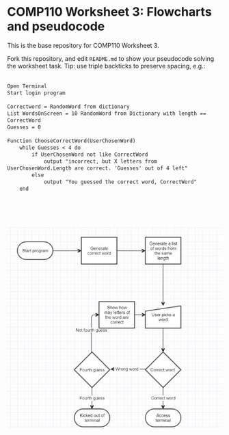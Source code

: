 # COMP110 Worksheet 3: Flowcharts and pseudocode

This is the base repository for COMP110 Worksheet 3.

Fork this repository, and edit `README.md` to show your pseudocode solving the worksheet task. Tip: use triple backticks to preserve spacing, e.g.:

```
	  
Open Terminal
Start login program
	  
Correctword = RandomWord from dictionary
List WordsOnScreen = 10 RandomWord from Dictionary with length == CorrectWord
Guesses = 0
	  
Function ChooseCorrectWord(UserChosenWord)
	while Guesses < 4 do
		if UserChosenWord not like CorrectWord
			output "incorrect, but X letters from UserChosenWord.Length are correct. 'Guesses' out of 4 left"
		else 
			output "You guessed the correct word, CorrectWord"
	end
			
	  
	  
	  
```

![](FalloutFlowChart.jpg)
